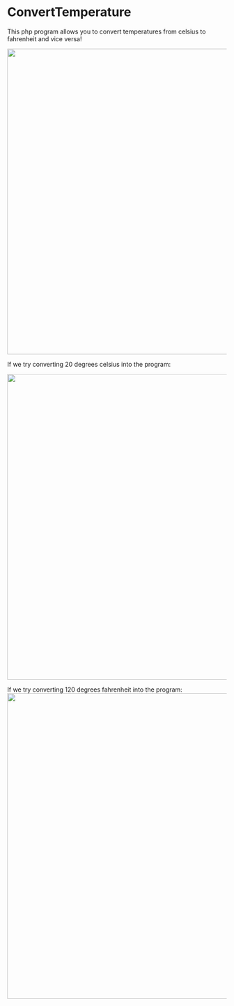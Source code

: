 # ConvertTemperature
This php program allows you to convert temperatures from celsius to fahrenheit and vice versa!

<img src="https://user-images.githubusercontent.com/90017368/170805498-79440e3c-402f-4863-ab5b-8b5d093c7afa.png" width="700">

If we try converting 20 degrees celsius into the program: 

<img src="https://user-images.githubusercontent.com/90017368/170805557-a429a014-8a20-4fe7-bda5-fa2cdbf3c153.png" width="700">

If we try converting 120 degrees fahrenheit into the program:
<img src="https://user-images.githubusercontent.com/90017368/170805724-9115a2e8-74fa-4e88-ad9b-1a57245703a0.png" width="700">

